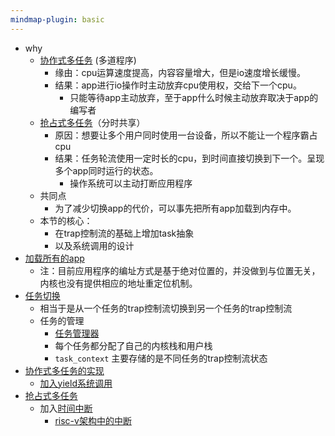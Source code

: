 ```yaml
---
mindmap-plugin: basic
---
```


+ why
	+ [协作式多任务](https://rcore-os.cn/rCore-Tutorial-Book-v3/chapter3/0intro.html#id3) (多道程序)
		+ 缘由：cpu运算速度提高，内容容量增大，但是io速度增长缓慢。
		+ 结果：app进行io操作时主动放弃cpu使用权，交给下一个cpu。
			+ 只能等待app主动放弃，至于app什么时候主动放弃取决于app的编写者
	+ [抢占式多任务](https://rcore-os.cn/rCore-Tutorial-Book-v3/chapter3/0intro.html#id4)（分时共享）
		+ 原因：想要让多个用户同时使用一台设备，所以不能让一个程序霸占cpu
		+ 结果：任务轮流使用一定时长的cpu，到时间直接切换到下一个。呈现多个app同时运行的状态。
			+ 操作系统可以主动打断应用程序
	+ 共同点
		+ 为了减少切换app的代价，可以事先把所有app加载到内存中。
	+ 本节的核心：
		+ 在trap控制流的基础上增加task抽象
		+ 以及系统调用的设计
+ [加载所有的app](https://rcore-os.cn/rCore-Tutorial-Book-v3/chapter3/1multi-loader.html)
	+ 注：目前应用程序的编址方式是基于绝对位置的，并没做到与位置无关，内核也没有提供相应的地址重定位机制。
+ [任务切换](https://rcore-os.cn/rCore-Tutorial-Book-v3/chapter3/2task-switching.html#id1)
	+ 相当于是从一个任务的trap控制流切换到另一个任务的trap控制流
	+ 任务的管理
		+ [任务管理器](https://rcore-os.cn/rCore-Tutorial-Book-v3/chapter3/3multiprogramming.html#term-coop-impl)
		+ 每个任务都分配了自己的内核栈和用户栈
		+ `task_context` 主要存储的是不同任务的trap控制流状态
+ [协作式多任务的实现](https://rcore-os.cn/rCore-Tutorial-Book-v3/chapter3/3multiprogramming.html)
	+ [加入yield系统调用](https://rcore-os.cn/rCore-Tutorial-Book-v3/chapter3/3multiprogramming.html#sys-yield-sys-exit)
+ [抢占式多任务](https://rcore-os.cn/rCore-Tutorial-Book-v3/chapter3/4time-sharing-system.html)
	+ 加入[时间中断](https://rcore-os.cn/rCore-Tutorial-Book-v3/chapter3/4time-sharing-system.html#id6)
		+ [risc-v架构中的中断](https://rcore-os.cn/rCore-Tutorial-Book-v3/chapter3/4time-sharing-system.html#risc-v)
